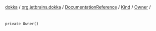 [dokka](../../../../index.md) / [org.jetbrains.dokka](../../../index.md) / [DocumentationReference](../../index.md) / [Kind](../index.md) / [Owner](index.md) / [<init>](_init_.md)

# <init>

```
private Owner()
```
